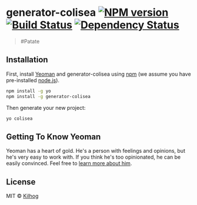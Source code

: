 # generator-colisea [![NPM version][npm-image]][npm-url] [![Build Status][travis-image]][travis-url] [![Dependency Status][daviddm-image]][daviddm-url]
> #Patate

## Installation

First, install [Yeoman](http://yeoman.io) and generator-colisea using [npm](https://www.npmjs.com/) (we assume you have pre-installed [node.js](https://nodejs.org/)).

```bash
npm install -g yo
npm install -g generator-colisea
```

Then generate your new project:

```bash
yo colisea
```

## Getting To Know Yeoman

Yeoman has a heart of gold. He&#39;s a person with feelings and opinions, but he&#39;s very easy to work with. If you think he&#39;s too opinionated, he can be easily convinced. Feel free to [learn more about him](http://yeoman.io/).

## License

MIT © [Kilhog]()


[npm-image]: https://badge.fury.io/js/generator-colisea.svg
[npm-url]: https://npmjs.org/package/generator-colisea
[travis-image]: https://travis-ci.org/Kilhog/generator-colisea.svg?branch=master
[travis-url]: https://travis-ci.org/Kilhog/generator-colisea
[daviddm-image]: https://david-dm.org/Kilhog/generator-colisea.svg?theme=shields.io
[daviddm-url]: https://david-dm.org/Kilhog/generator-colisea
